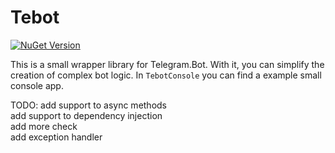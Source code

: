 # Tebot

[![NuGet Version](https://img.shields.io/nuget/v/Tebot?color=blue)](https://www.nuget.org/packages/Tebot/)


This is a small wrapper library for Telegram.Bot. With it, you can simplify the creation of complex bot logic. In `TebotConsole` you can find a example small console app.



TODO:
add support to async methods    
add support to dependency injection    
add more check    
add exception handler    